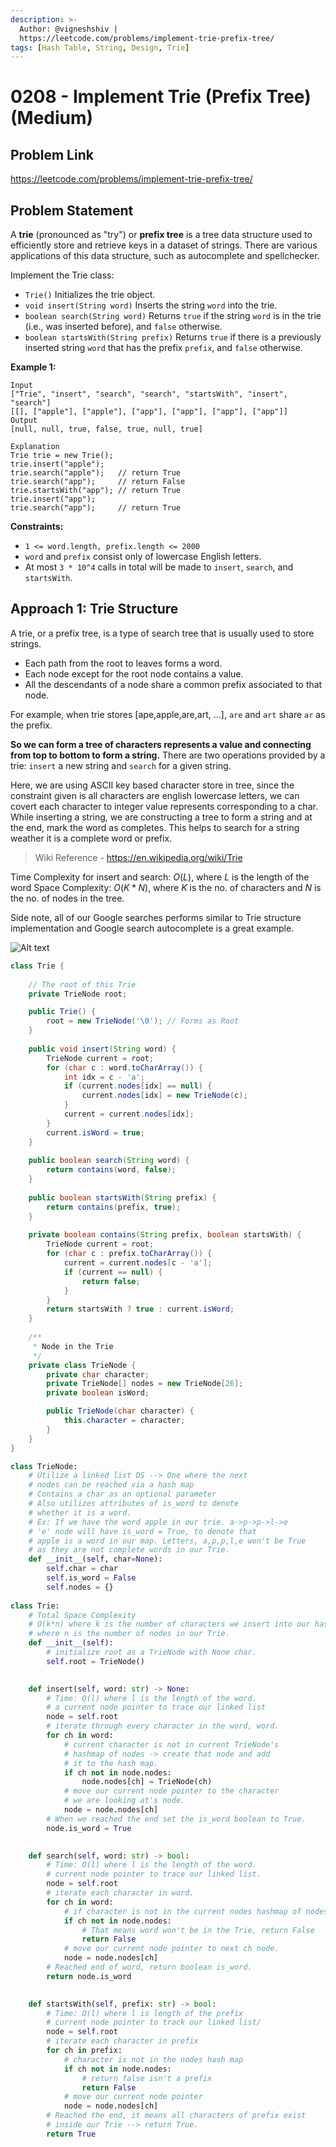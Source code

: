 ```yaml
---
description: >-
  Author: @vigneshshiv |
  https://leetcode.com/problems/implement-trie-prefix-tree/
tags: [Hash Table, String, Design, Trie]
---
```


# 0208 - Implement Trie (Prefix Tree) (Medium)

## Problem Link

https://leetcode.com/problems/implement-trie-prefix-tree/

## Problem Statement

A **trie** (pronounced as "try") or **prefix tree** is a tree data structure used to efficiently store and retrieve keys in a dataset of strings. There are various applications of this data structure, such as autocomplete and spellchecker.

Implement the Trie class:

- `Trie()` Initializes the trie object.
- `void insert(String word)` Inserts the string `word` into the trie.
- `boolean search(String word)` Returns `true` if the string `word` is in the trie (i.e., was inserted before), and `false` otherwise.
- `boolean startsWith(String prefix)` Returns `true` if there is a previously inserted string `word` that has the prefix `prefix`, and `false` otherwise.

**Example 1:**

```
Input
["Trie", "insert", "search", "search", "startsWith", "insert", "search"]
[[], ["apple"], ["apple"], ["app"], ["app"], ["app"], ["app"]]
Output
[null, null, true, false, true, null, true]

Explanation
Trie trie = new Trie();
trie.insert("apple");
trie.search("apple");   // return True
trie.search("app");     // return False
trie.startsWith("app"); // return True
trie.insert("app");
trie.search("app");     // return True
```

**Constraints:**

* `1 <= word.length, prefix.length <= 2000`
* `word` and `prefix` consist only of lowercase English letters.
* At most `3 * 10^4` calls in total will be made to `insert`, `search`, and `startsWith`.


## Approach 1: Trie Structure

A trie, or a prefix tree, is a type of search tree that is usually used to store strings. 
- Each path from the root to leaves forms a word.
- Each node except for the root node contains a value.
- All the descendants of a node share a common prefix associated to that node. 

For example, when trie stores [ape,apple,are,art, ...], `are` and `art` share `ar` as the prefix.

**So we can form a tree of characters represents a value and connecting from top to bottom to form a string.** 
There are two operations provided by a trie: `insert` a new string and `search` for a given string. 

Here, we are using ASCII key based character store in tree, since the constraint given is all characters are english lowercase letters, we can covert each character to integer value represents corresponding to a char. While inserting a string, we are constructing a tree to form a string and at the end, mark the word as completes. This helps to search for a string weather it is a complete word or prefix. 

> Wiki Reference - https://en.wikipedia.org/wiki/Trie

Time Complexity for insert and search: $O(L)$, where $L$ is the length of the word
Space Complexity: $O(K*N)$, where $K$ is the no. of characters and $N$ is the no. of nodes in the tree. 

Side note, all of our Google searches performs similar to Trie structure implementation and Google search autocomplete is a great example. 

![Alt text](https://assets.leetcode.com/users/images/1d1bc396-05a2-4d8c-b8b0-e707c5790fde_1604920548.2461913.png)

<Tabs>
<TabItem value="java" label="Java">
<SolutionAuthor name="@vigneshshiv"/>

```java
class Trie {
    
    // The root of this Trie
    private TrieNode root;

    public Trie() {
        root = new TrieNode('\0'); // Forms as Root
    }
    
    public void insert(String word) {
        TrieNode current = root;
        for (char c : word.toCharArray()) {
            int idx = c - 'a';
            if (current.nodes[idx] == null) {
                current.nodes[idx] = new TrieNode(c);
            }
            current = current.nodes[idx];
        }
        current.isWord = true;
    }
    
    public boolean search(String word) {
        return contains(word, false);
    }
    
    public boolean startsWith(String prefix) {
        return contains(prefix, true);
    }
    
    private boolean contains(String prefix, boolean startsWith) {
        TrieNode current = root;
        for (char c : prefix.toCharArray()) {
            current = current.nodes[c - 'a'];
            if (current == null) {
                return false;
            }
        }
        return startsWith ? true : current.isWord;
    }
    
    /**
     * Node in the Trie
     */
    private class TrieNode {
        private char character;
        private TrieNode[] nodes = new TrieNode[26];
        private boolean isWord;

        public TrieNode(char character) {
            this.character = character;
        }
    }
}
```

</TabItem>

<TabItem value="python" label="Python">
<SolutionAuthor name="@ColeB2"/>

```py
class TrieNode:
    # Utilize a linked list DS --> One where the next
    # nodes can be reached via a hash map
    # Contains a char as an optional parameter
    # Also utilizes attributes of is_word to denote
    # whether it is a word. 
    # Ex: If we have the word apple in our trie. a->p->p->l->e
    # 'e' node will have is_word = True, to denote that
    # apple is a word in our map. Letters, a,p,p,l,e won't be True
    # as they are not complete words in our Trie.
    def __init__(self, char=None):
        self.char = char
        self.is_word = False
        self.nodes = {}
        
class Trie:
    # Total Space Complexity
    # O(k*n) where k is the number of characters we insert into our hashmap.
    # where n is the number of nodes in our Trie.
    def __init__(self):
        # initialize root as a TrieNode with None char.
        self.root = TrieNode()
        

    def insert(self, word: str) -> None:
        # Time: O(l) where l is the length of the word.
        # a current node pointer to trace our linked list
        node = self.root
        # iterate through every character in the word, word.
        for ch in word:
            # current character is not in current TrieNode's
            # hashmap of nodes -> create that node and add
            # it to the hash map.
            if ch not in node.nodes:
                node.nodes[ch] = TrieNode(ch)
            # move our current node pointer to the character
            # we are looking at's node.
            node = node.nodes[ch]
        # When we reached the end set the is_word boolean to True.
        node.is_word = True
        

    def search(self, word: str) -> bool:
        # Time: O(l) where l is the length of the word.
        # current node pointer to trace our linked list.
        node = self.root
        # iterate each character in word.
        for ch in word:
            # if character is not in the current nodes hashmap of nodes.
            if ch not in node.nodes:
                # That means word won't be in the Trie, return False
                return False
            # move our current node pointer to next ch node.
            node = node.nodes[ch]
        # Reached end of word, return boolean is_word.
        return node.is_word
        

    def startsWith(self, prefix: str) -> bool:
        # Time: O(l) where l is length of the prefix
        # current node pointer to track our linked list/
        node = self.root
        # iterate each character in prefix
        for ch in prefix:
            # character is not in the nodes hash map
            if ch not in node.nodes:
                # return false isn't a prefix
                return False
            # move our current node pointer
            node = node.nodes[ch]
        # Reached the end, it means all characters of prefix exist
        # inside our Trie --> return True.
        return True
```

</TabItem>
</Tabs>